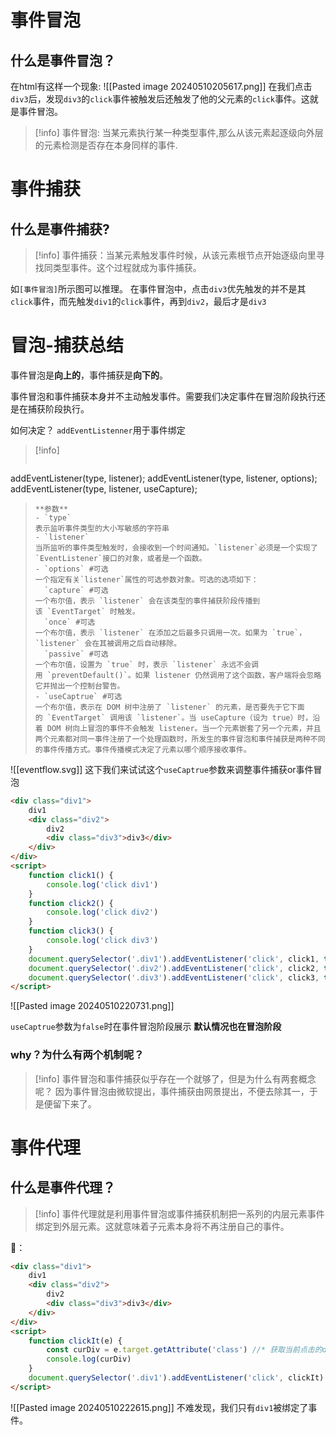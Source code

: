 # 事件冒泡
## 什么是事件冒泡？
在html有这样一个现象:
![[Pasted image 20240510205617.png]]
在我们点击`div3`后，发现`div3`的`click`事件被触发后还触发了他的父元素的`click`事件。这就是事件冒泡。

>[!info]
>事件冒泡: 当某元素执行某一种类型事件,那么从该元素起逐级向外层的元素检测是否存在本身同样的事件.

# 事件捕获
## 什么是事件捕获?
>[!info]
>事件捕获：当某元素触发事件时候，从该元素根节点开始逐级向里寻找同类型事件。这个过程就成为事件捕获。

如`[事件冒泡]`所示图可以推理。
在事件冒泡中，点击`div3`优先触发的并不是其`click`事件，而先触发`div1`的`click`事件，再到`div2`，最后才是`div3`

# 冒泡-捕获总结

事件冒泡是**向上的**，事件捕获是**向下的**。

事件冒泡和事件捕获本身并不主动触发事件。需要我们决定事件在冒泡阶段执行还是在捕获阶段执行。

如何决定？
`addEventListenner`用于事件绑定
>[!info]
>```javascript
addEventListener(type, listener);
addEventListener(type, listener, options);
addEventListener(type, listener, useCapture);
>```
>**参数**
>- `type`
>表示监听事件类型的大小写敏感的字符串
>- `listener`
>当所监听的事件类型触发时，会接收到一个时间通知。`listener`必须是一个实现了`EventListener`接口的对象，或者是一个函数。
>- `options` #可选 
>一个指定有关`listener`属性的可选参数对象。可选的选项如下：
>	`capture` #可选
> 一个布尔值，表示 `listener` 会在该类型的事件捕获阶段传播到该 `EventTarget` 时触发。
>	`once` #可选 
> 一个布尔值，表示 `listener` 在添加之后最多只调用一次。如果为 `true`，`listener` 会在其被调用之后自动移除。
>	`passive` #可选 
> 一个布尔值，设置为 `true` 时，表示 `listener` 永远不会调用 `preventDefault()`。如果 listener 仍然调用了这个函数，客户端将会忽略它并抛出一个控制台警告。
> - `useCaptrue` #可选 
> 一个布尔值，表示在 DOM 树中注册了 `listener` 的元素，是否要先于它下面的 `EventTarget` 调用该 `listener`。当 useCapture（设为 true）时，沿着 DOM 树向上冒泡的事件不会触发 listener。当一个元素嵌套了另一个元素，并且两个元素都对同一事件注册了一个处理函数时，所发生的事件冒泡和事件捕获是两种不同的事件传播方式。事件传播模式决定了元素以哪个顺序接收事件。

![[eventflow.svg]]
这下我们来试试这个`useCaptrue`参数来调整事件捕获or事件冒泡
```html
<div class="div1">
	div1
	<div class="div2">
		div2
		<div class="div3">div3</div>
	</div>
</div>
<script>
	function click1() {
		console.log('click div1')
	}
	function click2() {
		console.log('click div2')
	}
	function click3() {
		console.log('click div3')
	}
	document.querySelector('.div1').addEventListener('click', click1, true)
	document.querySelector('.div2').addEventListener('click', click2, true)
	document.querySelector('.div3').addEventListener('click', click3, true)
</script>
```
![[Pasted image 20240510220731.png]]

`useCaptrue`参数为`false`时在事件冒泡阶段展示
**默认情况也在冒泡阶段**
### why？为什么有两个机制呢？
>[!info]
>事件冒泡和事件捕获似乎存在一个就够了，但是为什么有两套概念呢？
>因为事件冒泡由微软提出，事件捕获由网景提出，不便去除其一，于是便留下来了。
# 事件代理
## 什么是事件代理？
>[!info]
>事件代理就是利用事件冒泡或事件捕获机制把一系列的内层元素事件绑定到外层元素。这就意味着子元素本身将不再注册自己的事件。

🌰：
```html
<div class="div1">
	div1
	<div class="div2">
		div2
		<div class="div3">div3</div>
	</div>
</div>
<script>
	function clickIt(e) {
		const curDiv = e.target.getAttribute('class') //* 获取当前点击的div的class
		console.log(curDiv)
	}
	document.querySelector('.div1').addEventListener('click', clickIt)
</script>
```
![[Pasted image 20240510222615.png]]
不难发现，我们只有`div1`被绑定了事件。